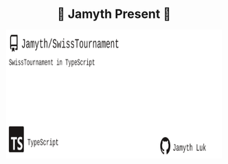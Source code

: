 <!-- built at 11/26/2023, 6:16:02 AM -->
<h1 align="center">
🎉 Jamyth Present 🎉
</h1>
<p align="center">
    <a href="https://github.com/Jamyth/SwissTournament">
        <img width="1000" height="300" src="./readme.svg" />
    </a>
</p>